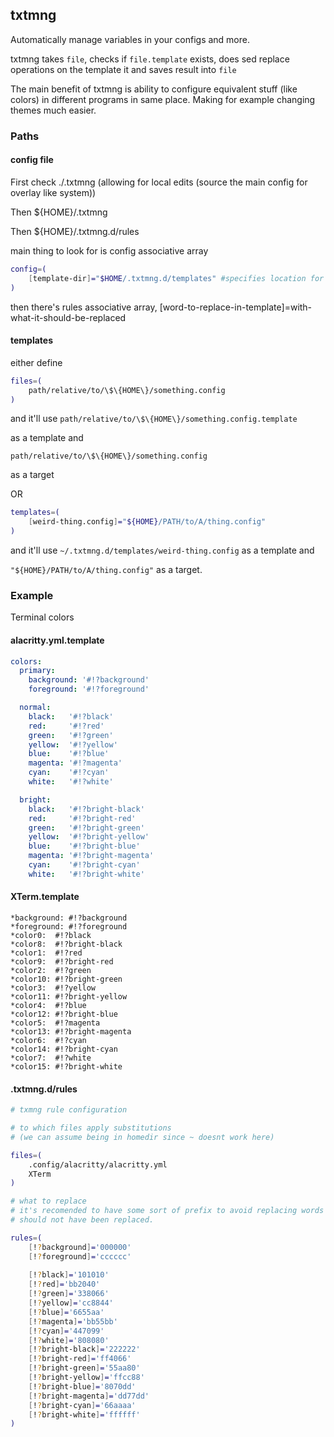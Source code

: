 ## txtmng

Automatically manage variables in your configs and more.

txtmng takes `file`, checks if `file.template` exists, does sed replace operations on the template it and saves result into `file`

The main benefit of txtmng is ability to configure equivalent stuff (like colors) in different programs in same place. Making for example changing themes much easier.

### Paths

#### config file

First check ./.txtmng (allowing for local edits (source the main config for overlay like system))

Then ${HOME}/.txtmng

Then ${HOME}/.txtmng.d/rules

main thing to look for is config associative array

```bash
config=(
	[template-dir]="$HOME/.txtmng.d/templates" #specifies location for templates array
)
```

then there's rules associative array, [word-to-replace-in-template]=with-what-it-should-be-replaced

#### templates

either define
```bash
files=(
   	path/relative/to/\$\{HOME\}/something.config
)
```

and it'll use
`path/relative/to/\$\{HOME\}/something.config.template`

as a template and 

`path/relative/to/\$\{HOME\}/something.config`

as a target

OR

```bash
templates=(
	[weird-thing.config]="${HOME}/PATH/to/A/thing.config"
)
```
and it'll use `~/.txtmng.d/templates/weird-thing.config` as a template and

`"${HOME}/PATH/to/A/thing.config"` as a target.

### Example

Terminal colors

#### alacritty.yml.template

```yaml
colors:
  primary:
    background: '#!?background'
    foreground: '#!?foreground'

  normal:
    black:   '#!?black'
    red:     '#!?red'
    green:   '#!?green'
    yellow:  '#!?yellow'
    blue:    '#!?blue'
    magenta: '#!?magenta'
    cyan:    '#!?cyan'
    white:   '#!?white'

  bright:
    black:   '#!?bright-black'
    red:     '#!?bright-red'
    green:   '#!?bright-green'
    yellow:  '#!?bright-yellow'
    blue:    '#!?bright-blue'
    magenta: '#!?bright-magenta'
    cyan:    '#!?bright-cyan'
    white:   '#!?bright-white'
```

#### XTerm.template

```
*background: #!?background
*foreground: #!?foreground
*color0:  #!?black
*color8:  #!?bright-black
*color1:  #!?red
*color9:  #!?bright-red
*color2:  #!?green
*color10: #!?bright-green
*color3:  #!?yellow
*color11: #!?bright-yellow
*color4:  #!?blue
*color12: #!?bright-blue
*color5:  #!?magenta
*color13: #!?bright-magenta
*color6:  #!?cyan
*color14: #!?bright-cyan
*color7:  #!?white
*color15: #!?bright-white
```

#### .txtmng.d/rules

```bash
# txmng rule configuration

# to which files apply substitutions
# (we can assume being in homedir since ~ doesnt work here)

files=(
	.config/alacritty/alacritty.yml
	XTerm
)

# what to replace
# it's recomended to have some sort of prefix to avoid replacing words which
# should not have been replaced.

rules=(
	[!?background]='000000'
	[!?foreground]='cccccc'
	
	[!?black]='101010'
	[!?red]='bb2040'
	[!?green]='338066'
	[!?yellow]='cc8844'
	[!?blue]='6655aa'
	[!?magenta]='bb55bb'
	[!?cyan]='447099'
	[!?white]='808080'
	[!?bright-black]='222222'
	[!?bright-red]='ff4066'
	[!?bright-green]='55aa80'
	[!?bright-yellow]='ffcc88'
	[!?bright-blue]='8070dd'
	[!?bright-magenta]='dd77dd'
	[!?bright-cyan]='66aaaa'
	[!?bright-white]='ffffff'
)
```
